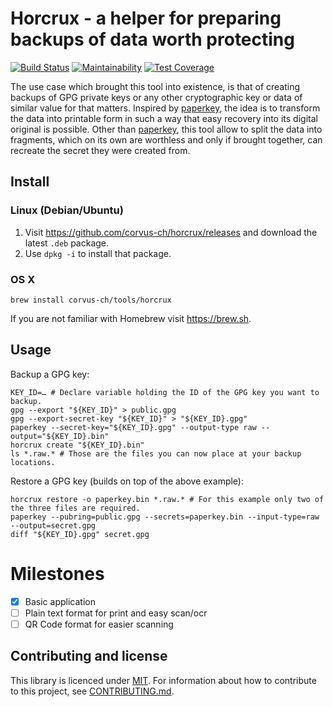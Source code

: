 # Horcrux - a helper for preparing backups of data worth protecting

[![Build Status](https://travis-ci.org/corvus-ch/horcrux.svg?branch=master)](https://travis-ci.org/corvus-ch/horcrux)
[![Maintainability](https://api.codeclimate.com/v1/badges/58cc94f18c45c113f769/maintainability)](https://codeclimate.com/github/corvus-ch/horcrux/maintainability)
[![Test Coverage](https://api.codeclimate.com/v1/badges/58cc94f18c45c113f769/test_coverage)](https://codeclimate.com/github/corvus-ch/horcrux/test_coverage)

The use case which brought this tool into existence, is that of creating
backups of GPG private keys or any other cryptographic key or data of similar
value for that matters. Inspired by [paperkey], the idea is to transform the
data into printable form in such a way that easy recovery into its digital
original is possible. Other than [paperkey], this tool allow to split the data
into fragments, which on its own are worthless and only if brought together,
can recreate the secret they were created from.  

## Install

### Linux (Debian/Ubuntu)

1. Visit https://github.com/corvus-ch/horcrux/releases and download the latest `.deb` package.
2. Use `dpkg -i` to install that package.

### OS X

    brew install corvus-ch/tools/horcrux

If you are not familiar with Homebrew visit https://brew.sh.

## Usage

Backup a GPG key:

    KEY_ID=… # Declare variable holding the ID of the GPG key you want to backup.
    gpg --export "${KEY_ID}" > public.gpg
    gpg --export-secret-key "${KEY_ID}" > "${KEY_ID}.gpg"
    paperkey --secret-key="${KEY_ID}.gpg" --output-type raw --output="${KEY_ID}.bin"
    horcrux create "${KEY_ID}.bin"
    ls *.raw.* # Those are the files you can now place at your backup locations.

Restore a GPG key (builds on top of the above example):

    horcrux restore -o paperkey.bin *.raw.* # For this example only two of the three files are required.
    paperkey --pubring=public.gpg --secrets=paperkey.bin --input-type=raw --output=secret.gpg
    diff "${KEY_ID}.gpg" secret.gpg

# Milestones

* [x] Basic application
* [ ] Plain text format for print and easy scan/ocr
* [ ] QR Code format for easier scanning

## Contributing and license

This library is licenced under [MIT]. For information about how to contribute
to this project, see [CONTRIBUTING.md].

[CONTRIBUTING.md]: https://github.com/corvus-ch/horcrux/blob/master/CONTRIBUTING.md
[MIT]: https://github.com/corvus-ch/horcrux/blob/master/LICENSE
[paperkey]: http://www.jabberwocky.com/software/paperkey/
